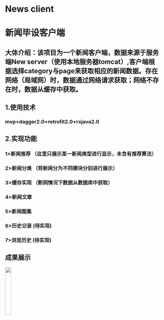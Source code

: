 # News client
新闻毕设客户端
=========================================
## 大体介绍：该项目为一个新闻客户端，数据来源于服务端New server（使用本地服务器tomcat）,客户端根据选择category与page来获取相应的新闻数据。存在网络（局域网）时，数据通过网络请求获取；网络不存在时，数据从缓存中获取。
## 1.使用技术
### mvp+dagger2.0+retrofit2.0+rxjava2.0
## 2.实现功能
### 1>新闻推荐  （这里只展示某一新闻类型进行显示，未含有推荐算法）
### 2>新闻分类  （将新闻分为不同模块分别进行展示）
### 3>缓存实现  （断网情况下数据从数据库中获取）
### 4>新闻文章
### 5>新闻图集
### 6>历史记录   (待实现)
### 7>浏览历史   (待实现)

## 成果展示
<img src="https://github.com/wangjiawangGitHub/News-client/blob/master/1.jpg" width="20%" height="20%" />



